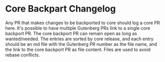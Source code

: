 # Core Backpart Changelog

Any PR that makes changes to be backported to core should log a core PR here. It's possible to have multiple Gutenberg PRs link to a single core backport PR. The core backport PR can remain open as long as wanted/needed. The entries are sorted by core release, and each entry should be an md file with the Gutenberg PR number as the file name, and the link to the core backport PR as file content. Files are used to avoid rebase conflicts.
